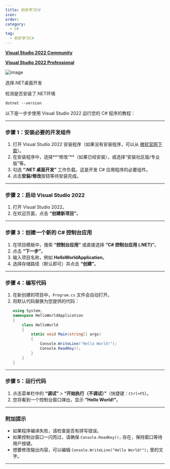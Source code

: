 ```yaml
---
title: 初步学习C#
icon: 
order: 
category:
  - C#
tag:
  - 初步学习C#
---
```












[**Visual Studio 2022 Community**](https://visualstudio.microsoft.com/vs/community/)

[**Visual Studio 2022 Professional**](https://visualstudio.microsoft.com/vs/professional/)



![image](https://cdn.jsdelivr.net/gh/kadobao/picx-images-hosting@master/20241125/image.2ves2yi6vj.jpg)

选择.NET桌面开发



检测是否安装了.NET环境

```
dotnet --version
```









以下是一步步使用 Visual Studio 2022 运行您的 C# 程序的教程：

---

### **步骤 1：安装必要的开发组件**
1. 打开 Visual Studio 2022 安装程序（如果没有安装程序，可以从 [微软官网下载](https://visualstudio.microsoft.com/)）。
2. 在安装程序中，选择**“修改”**（如果已经安装），或选择“安装社区版/专业版”等。
3. 勾选 **“.NET 桌面开发”** 工作负载。这是开发 C# 应用程序的必要组件。
4. 点击**安装/修改**按钮等待安装完成。

---

### **步骤 2：启动 Visual Studio 2022**
1. 打开 Visual Studio 2022。
2. 在欢迎页面，点击 **“创建新项目”**。

---

### **步骤 3：创建一个新的 C# 控制台应用**
1. 在项目模板中，搜索 **“控制台应用”** 或直接选择 **“C# 控制台应用 (.NET)”**。
2. 点击 **“下一步”**。
3. 输入项目名称，例如 **HelloWorldApplication**。
4. 选择存储路径（默认即可）并点击 **“创建”**。

---

### **步骤 4：编写代码**
1. 在新创建的项目中，`Program.cs` 文件会自动打开。
2. 将默认代码替换为您提供的代码：
    ```csharp
    using System;
    namespace HelloWorldApplication
    {
        class HelloWorld
        {
            static void Main(string[] args)
            {
                Console.WriteLine("Hello World!");
                Console.ReadKey();
            }
        }
    }
    ```

---

### **步骤 5：运行代码**
1. 点击菜单栏中的 **“调试”** > **“开始执行（不调试）”**（快捷键：`Ctrl+F5`）。
2. 您将看到一个控制台窗口弹出，显示 **“Hello World!”**。

---

### **附加提示**
- 如果程序编译失败，请检查是否有拼写错误。
- 如果控制台窗口一闪而过，请确保 `Console.ReadKey();` 存在，保持窗口等待用户按键。
- 想要修改输出内容，可以编辑 `Console.WriteLine("Hello World!");` 里的文字。

---

